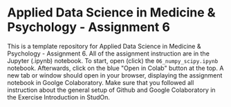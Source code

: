 # Applied Data Science in Medicine & Psychology - Assignment 6
This is a template repository for Applied Data Science in Medicine & Psychology - Assignment 6. All of the assignment instruction are in the Jupyter (.ipynb) notebook. To start, open (click) the ``06_numpy_scipy.ipynb`` notebook. Afterwards, click on the blue "Open in Colab" button at the top. A new tab or window should open in your browser, displaying the assignment notebook in Goolge Colaboratory. Make sure that you followed all instruction about the general setup of Github and Google Colaboratory in the Exercise Introduction in StudOn.
